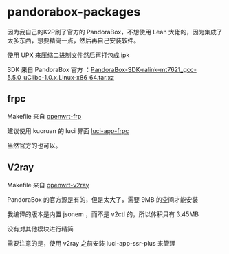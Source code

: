 # pandorabox-packages
因为我自己的K2P刷了官方的 PandoraBox，不想使用 Lean 大佬的，因为集成了太多东西，想要精简一点，然后再自己安装软件。

使用 UPX 来压缩二进制文件然后再打包成 ipk

SDK 来自 PandoraBox 官方 ：[PandoraBox-SDK-ralink-mt7621_gcc-5.5.0_uClibc-1.0.x.Linux-x86_64.tar.xz](https://downloads.pangubox.com/sdk_for_pear/PandoraBox-SDK-ralink-mt7621_gcc-5.5.0_uClibc-1.0.x.Linux-x86_64.tar.xz)

## frpc

Makefile 来自 [openwrt-frp](https://github.com/kuoruan/openwrt-frp)

建议使用 kuoruan 的 luci 界面 [luci-app-frpc](https://github.com/kuoruan/luci-app-frpc) 

当然官方的也可以。



## V2ray

Makefile 来自 [openwrt-v2ray](<https://github.com/kuoruan/openwrt-v2ray>)

PandoraBox 的官方源是有的，但是太大了，需要 9MB 的空间才能安装

我编译的版本是内置 jsonem ，而不是 v2ctl 的，所以体积只有 3.45MB 

没有对其他模块进行精简

需要注意的是，使用 v2ray 之前安装 luci-app-ssr-plus 来管理

